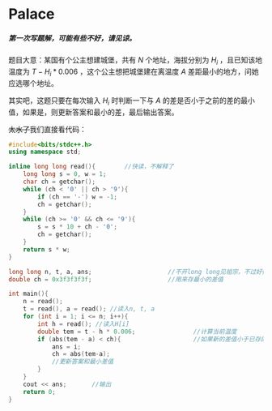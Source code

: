 # Palace
##### 第一次写题解，可能有些不好，请见谅。

题目大意：某国有个公主想建城堡，共有 $N$ 个地址，海拔分别为 $H_i$ ，且已知该地温度为 $T-H_i*0.006$ ，这个公主想把城堡建在离温度 $A$ 差距最小的地方，问她应选哪个地址。

其实吧，这题只要在每次输入 $H_i$ 时判断一下与 $A$ 的差是否小于之前的差的最小值，如果是，则更新答案和最小的差，最后输出答案。

~~太水了~~我们直接看代码：

```cpp
#include<bits/stdc++.h>
using namespace std;

inline long long read(){        //快读，不解释了
	long long s = 0, w = 1;
	char ch = getchar();
	while (ch < '0' || ch > '9'){
		if (ch == '-') w = -1;
		ch = getchar();
	}
	while (ch >= '0' && ch <= '9'){
		s = s * 10 + ch - '0';
		ch = getchar();
	}
	return s * w;
}

long long n, t, a, ans;                     //不开long long见祖宗，不过好像这也没必要……
double ch = 0x3f3f3f3f;                     //用来存最小的差值

int main(){
	n = read();
	t = read(), a = read(); //读入n, t, a
	for (int i = 1; i <= n; i++){
		int h = read(); //读入H[i]
		double tem = t - h * 0.006;                //计算当前温度
		if (abs(tem - a) < ch){                    //如果新的差值小于已存的最小差值
			ans = i;
			ch = abs(tem-a);
            //更新答案和最小差值
		}
	} 
	cout << ans;       //输出
	return 0;
}
```
